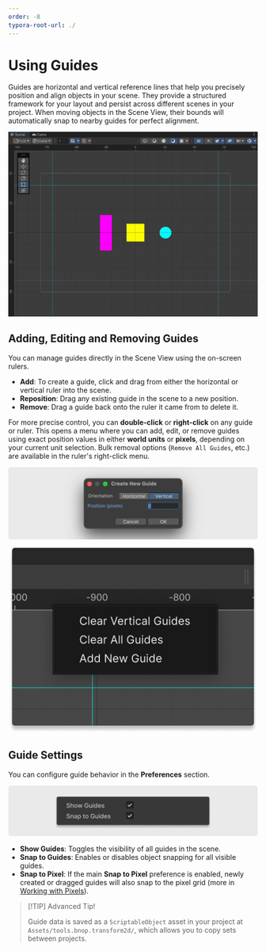 ```yaml
---
order: -8
typora-root-url: ./
---
```


# Using Guides

Guides are horizontal and vertical reference lines that help you precisely position and align objects in your scene. They provide a structured framework for your layout and persist across different scenes in your project. When moving objects in the Scene View, their bounds will automatically snap to nearby guides for perfect alignment. 

![](/static/using-guides.gif)

## Adding, Editing and Removing Guides

You can manage guides directly in the Scene View using the on-screen rulers.

- **Add**: To create a guide, click and drag from either the horizontal or vertical ruler into the scene.
- **Reposition**: Drag any existing guide in the scene to a new position.
- **Remove**: Drag a guide back onto the ruler it came from to delete it.

For more precise control, you can **double-click** or **right-click** on any guide or ruler. This opens a menu where you can add, edit, or remove guides using exact position values in either **world units** or **pixels**, depending on your current unit selection. Bulk removal options (`Remove All Guides`, etc.) are available in the ruler's right-click menu.

![](/static/add-guide.png)

![](/static/ruler-menu.png)

## Guide Settings

You can configure guide behavior in the **Preferences** section.

![](/static/guides-settings.png)

- **Show Guides**: Toggles the visibility of all guides in the scene.
- **Snap to Guides**: Enables or disables object snapping for all visible guides.
- **Snap to Pixel**: If the main **Snap to Pixel** preference is enabled, newly created or dragged guides will also snap to the pixel grid (more in [Working with Pixels](/07.working-with-pixels/)).

> [!TIP] Advanced Tip!
>
> Guide data is saved as a `ScriptableObject` asset in your project at `Assets/tools.bnop.transform2d/`, which allows you to copy sets between projects.

